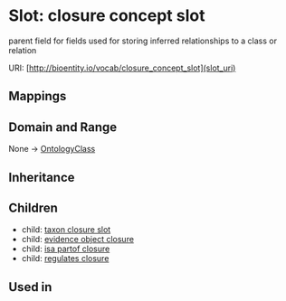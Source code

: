 # Slot: closure concept slot


parent field for fields used for storing inferred relationships to a class or relation

URI: [http://bioentity.io/vocab/closure_concept_slot](slot_uri)
## Mappings

## Domain and Range

None -> [OntologyClass](OntologyClass.md)
## Inheritance

## Children

 *  child: [taxon closure slot](taxon_closure_slot.md)
 *  child: [evidence object closure](evidence_object_closure.md)
 *  child: [isa partof closure](isa_partof_closure.md)
 *  child: [regulates closure](regulates_closure.md)
## Used in

